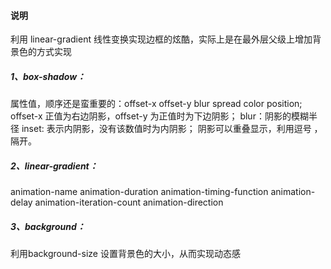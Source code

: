 ####  说明

利用 linear-gradient 线性变换实现边框的炫酷，实际上是在最外层父级上增加背景色的方式实现

##### 1、box-shadow：
属性值，顺序还是蛮重要的：offset-x offset-y blur spread color position;
offset-x 正值为右边阴影，offset-y 为正值时为下边阴影；
blur：阴影的模糊半径
inset: 表示内阴影，没有该数值时为内阴影；
阴影可以重叠显示，利用逗号 ， 隔开。

##### 2、linear-gradient：
animation-name
animation-duration
animation-timing-function
animation-delay
animation-iteration-count
animation-direction

##### 3、background： 
利用background-size 设置背景色的大小，从而实现动态感
